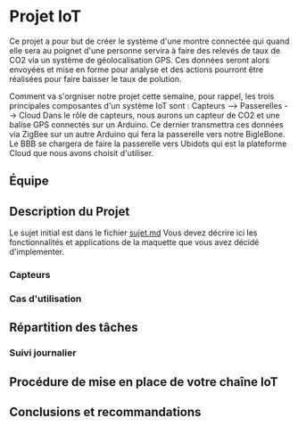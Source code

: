 # Projet IoT

Ce projet a pour but de créer le système d'une montre connectée qui quand elle sera au poignet d'une personne servira à faire des relevés de taux de CO2 via un système de géolocalisation GPS. 
Ces données seront alors envoyées et mise en forme pour analyse et des actions pourront être réalisées pour faire baisser le taux de polution. 

Comment va s'orgniser notre projet cette semaine, pour rappel, les trois principales composantes d'un système IoT sont :
Capteurs --> Passerelles --> Cloud
Dans le rôle de capteurs, nous aurons un capteur de CO2 et une balise GPS connectés sur un Arduino. Ce dernier transmettra ces données via ZigBee sur un autre Arduino qui fera la passerelle vers notre BigleBone. Le BBB se chargera de faire la passerelle vers Ubidots qui est la plateforme Cloud que nous avons choisit d'utiliser. 

## Équipe

## Description du Projet

Le sujet initial est dans le fichier [sujet.md](sujet.md)
Vous devez décrire ici les fonctionnalités et applications de la maquette que vous avez décidé d'implementer.
### Capteurs

### Cas d'utilisation

## Répartition des tâches

### Suivi journalier

## Procédure de mise en place de votre chaîne IoT

## Conclusions et recommandations
